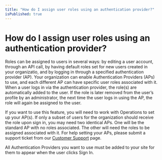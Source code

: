 ```yaml
---
title: "How do I assign user roles using an authentication provider?"
isPublished: true
---
```


# How do I assign user roles using an authentication provider?

Roles can be assigned to users in several ways: by editing a user account, through an API call, by having default roles set for new users created in your organizatio, and by logging in through a specified authentication provider (AP). Your organization can enable Authentication Providers (APs) to use, and each different AP can have specific user roles associated with it. When a user logs in via the authentication provider, the role(s) are automatically added to the user. If the role is later removed from the user’s profile by an administrator, the next time the user logs in using the AP, the role will again be assigned to the user.

If you want to use this feature, you will need to work with Operations to set up your AP(s). If only a subset of users for the organization should receive the role upon sign in, you may need two identical APs. One will be the standard AP with no roles associated. The other will need the roles to be assigned associated with it. For help setting your APs, please submit a support ticket from our [Customer Support](https://www.skillable.com/customer-support/) page.

All Authentication Providers you want to use must be added to your site for them to appear when the user clicks Sign In.

